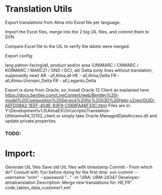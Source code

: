# Translation Utils
 
Export translations from Alma into Excel file per language.

Import the Excel files, merge into the 2 big UIL files, and commit them to SVN.

Compare Excel file to the UIL to verify the labels were merged.

Export config:

lang patron-facing/all, product and/or area (UNIMARC / CNMARC / KORMARC / MARC21 / GND / DC), all/ Delta (only lines without translation, supposedly new)
AR - pf,Alma,all
HE - all,Alma,Delta
FR - all,Alma+Unimarc,Delta
FR - all,Leganto,Delta


Export is done from Oracle, so:
Install Oracle 12 Client as explained here
https://docs.bentley.com/LiveContent/web/Bentley%20i-model%20Composition%20Service%20for%20S3D%20Help-v2/en/GUID-AEFD08A2-1EEF-404E-93F9-C069FA46F33C.html
Files are in: Y:\Development\v1.0\AlmaEX\Ori\scripts\Translation-Utils\winx64_12102_client
or simply take Oracle.ManagedDataAccess.dll and update private.properties 

### TODO:

# Import:
Generate UIL files
Save old UIL files with timestamp
Commit - From which dir? Consult with Yuri before doing for the first time.
svn commit --username "orim" --password "..." -m "JIRA: URM-24347 Developer: almatranslation Description: Merge new translations for: HE,FR" code_tables_data_customer1.xml